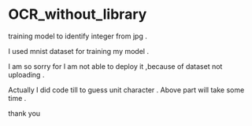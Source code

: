 # OCR_without_library
training model to identify integer from jpg .

I used mnist dataset for training my model .

I am so sorry for I am not able to deploy it ,because of dataset not uploading .

Actually I did code till to guess unit character . Above part will take some time .

thank you 
